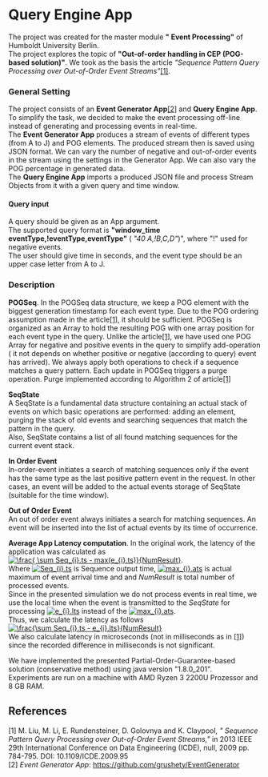 # Query Engine App
The project was created for the master module **" Event Processing"** of Humboldt University Berlin.  
The project explores the topic of **"Out-of-order handling in CEP (POG-based solution)"**.
We took as the basis the article *"Sequence Pattern Query Processing over Out-of-Order Event Streams"*[[1]](#1).

### General Setting
The project consists of an **Event Generator App**[[2]](#2) and **Query Engine App**.  
To simplify the task, we decided to make the event processing off-line instead of generating and processing events in real-time.  
The **Event Generator App** produces a stream of events of different types (from A to J) and POG elements.
The produced stream then is saved using JSON format.
We can vary the number of negative and out-of-order events in the stream using the settings in the Generator App.
We can also vary the POG percentage in generated data.   
The **Query Engine App** imports a produced JSON file and process Stream Objects from it with a given query and time window.

#### Query input
A query should be given as an App argument.  
The supported query format is  **"window_time eventType,!eventType,eventType"** ( *"40 A,!B,C,D"*)",  where "!" used for negative events.  
The user should give time in seconds, and the event type should be an upper case letter from A to J.

### Description
**POGSeq**. 
In the POGSeq data structure, we keep a POG element with the biggest generation timestamp for each event type.  Due to the POG ordering assumption made in the article[[1]](#1), it should be sufficient.
POGSeq is organized as an Array to hold the resulting POG with one array position for each event type in the query. Unlike the article[[1]](#1), we have used one POG Array for negative and positive events in the query to simplify add-operation ( it not depends on whether positive or negative (according to query) event has arrived).
We always apply both operations to check if a sequence matches a query pattern.
Each update in POGSeq triggers a purge operation. Purge implemented according to Algorithm 2 of article[[1]](#1)
 
**SeqState**  
A SeqState is a fundamental data structure containing an actual stack of events on which basic operations are performed: adding an element, purging the stack of old events and searching sequences that match the pattern in the query.  
Also, SeqState contains a list of all found matching sequences for the current event stack.

**In Order Event**  
In-order-event initiates a search of matching sequences only if the event has the same type as the last positive pattern event in the request. In other cases, an event will be added
to the actual events storage of SeqState (suitable for the time window).

**Out of Order Event**  
An out of order event always initiates a search for matching sequences. An event will be inserted into the list of actual events by its time of occurrence.

**Average App Latency computation**.
In the original work, the latency of the application was calculated as 
<a href="https://www.codecogs.com/eqnedit.php?latex=\frac{&space;\sum&space;Seq_{i}.ts&space;-&space;max(e_{i}.ats)}{NumResult}" target="_blank"><img src="https://latex.codecogs.com/gif.latex?\frac{&space;\sum&space;Seq_{i}.ts&space;-&space;max(e_{i}.ts)}{NumResult}" title="\frac{ \sum Seq_{i}.ts - max(e_{i}.ts)}{NumResult}" /></a>.  
Where <a href="https://www.codecogs.com/eqnedit.php?latex=Seq_{i}.ts" target="_blank"><img src="https://latex.codecogs.com/gif.latex?Seq_{i}.ts" title="Seq_{i}.ts" /></a> is Sequence output time, <a href="https://www.codecogs.com/eqnedit.php?latex=max_{i}.ats" target="_blank"><img src="https://latex.codecogs.com/gif.latex?max_{i}.ats" title="max_{i}.ats" /></a> is actual maximum of event arrival time and and *NumResult* is total number of processed events.  
Since in the presented simulation we do not process events in real time,  we use the local time when the event is transmitted to the *SeqState* for processing <a href="https://www.codecogs.com/eqnedit.php?latex=e_{i}.lts" target="_blank"><img src="https://latex.codecogs.com/gif.latex?e_{i}.lts" title="e_{i}.lts" /></a> instead of the <a href="https://www.codecogs.com/eqnedit.php?latex=max_{i}.ats" target="_blank"><img src="https://latex.codecogs.com/gif.latex?max_{i}.ats" title="max_{i}.ats" /></a>.   
Thus, we calculate the latency as follows <a href="https://www.codecogs.com/eqnedit.php?latex=\frac{\sum&space;Seq_{i}.ts&space;-&space;e_{i}.lts}{NumResult}" target="_blank"><img src="https://latex.codecogs.com/gif.latex?\frac{\sum&space;Seq_{i}.ts&space;-&space;e_{i}.lts}{NumResult}" title="\frac{\sum Seq_{i}.ts - e_{i}.lts}{NumResult}" /></a>  
We also calculate latency in microseconds (not in milliseconds as in [[1]](#1)) since the recorded difference in milliseconds is not significant.

We have implemented the presented Partial-Order-Guarantee-based solution (conservative method)  using java version "1.8.0_201".  
Experiments are run on a machine with AMD Ryzen 3 2200U Prozessor and 8 GB RAM.

## References
<a id="1">[1]</a> 
M. Liu, M. Li, E. Rundensteiner, D. Golovnya and K. Claypool,  *" Sequence Pattern Query Processing over Out-of-Order Event Streams,"* in 2013 IEEE 29th International Conference on Data Engineering (ICDE), null, 2009 pp. 784-795.
DOI: 10.1109/ICDE.2009.95  
<a id="2">[2]</a>
*Event Generator App*: https://github.com/grushety/EventGenerator
